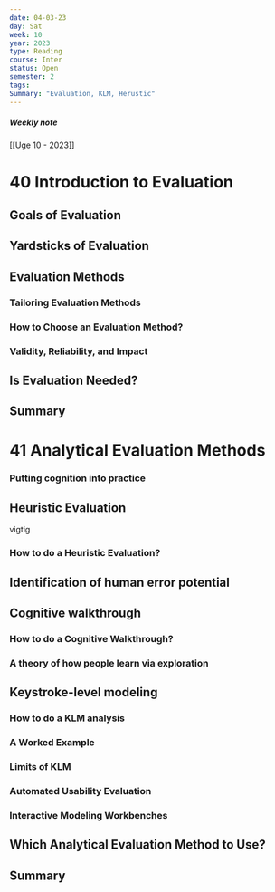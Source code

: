 ```yaml
---
date: 04-03-23
day: Sat
week: 10
year: 2023
type: Reading
course: Inter
status: Open
semester: 2
tags:
Summary: "Evaluation, KLM, Herustic"
---
```

##### Weekly note
[[Uge 10 - 2023]]
# 40 Introduction to Evaluation
## Goals of Evaluation
## Yardsticks of Evaluation
## Evaluation Methods
### Tailoring Evaluation Methods
### How to Choose an Evaluation Method?
### Validity, Reliability, and Impact 
## Is Evaluation Needed?
## Summary
# 41 Analytical Evaluation Methods
### Putting cognition into practice
## Heuristic Evaluation
vigtig
### How to do a Heuristic Evaluation?
## Identification of human error potential
## Cognitive walkthrough
### How to do a Cognitive Walkthrough?
### A theory of how people learn via exploration
## Keystroke-level modeling
### How to do a KLM analysis
### A Worked Example
### Limits of KLM
### Automated Usability Evaluation
### Interactive Modeling Workbenches
## Which Analytical Evaluation Method to Use?
## Summary